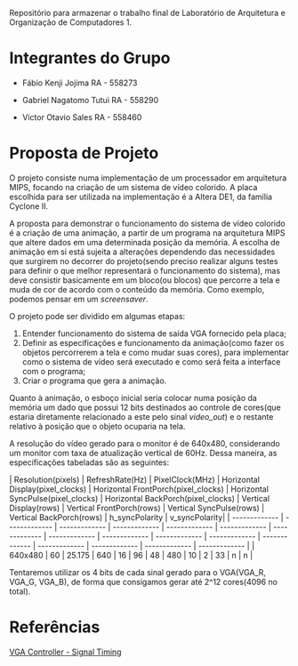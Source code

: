 Repositório para armazenar o trabalho final de Laboratório de Arquitetura e Organização de Computadores 1.

**Integrantes do Grupo**
=======

* Fábio Kenji Jojima      RA - 558273
- Gabriel Nagatomo Tutui  RA - 558290
+ Victor Otavio Sales     RA - 558460

**Proposta de Projeto**
=======

  O projeto consiste numa implementação de um processador em arquitetura MIPS, focando na criação de um sistema de vídeo colorido. A placa escolhida para ser utilizada na implementação é a Altera DE1, da família Cyclone II.

  A proposta para demonstrar o funcionamento do sistema de vídeo colorido é a criação de uma animação, a partir de um programa na arquitetura MIPS que altere dados em uma determinada posição da memória. A escolha de animação em si está sujeita a alterações dependendo das necessidades que surgirem no decorrer do projeto(sendo preciso realizar alguns testes para definir o que melhor representará o funcionamento do sistema), mas deve consistir basicamente em um bloco(ou blocos) que percorre a tela e muda de cor de acordo com o conteúdo da memória. Como exemplo, podemos pensar em um *screensaver*.
 
  O projeto pode ser dividido em algumas etapas:
  
  1. Entender funcionamento do sistema de saída VGA fornecido pela placa;
  2. Definir as especificações e funcionamento da animação(como fazer os objetos percorrerem a tela e como mudar suas cores), para implementar como o sistema de vídeo será executado e como será feita a interface com o programa;
  3. Criar o programa que gera a animação.

  Quanto à animação, o esboço inicial seria colocar numa posição da memória um dado que possui 12 bits destinados ao controle de cores(que estaria diretamente relacionado a este pelo sinal *video_out*) e o restante relativo à posição que o objeto ocuparia na tela. 

A resolução do vídeo gerado para o monitor é de 640x480, considerando um monitor com taxa de atualização vertical de 60Hz. Dessa maneira, as especificações tabeladas são as seguintes:
  
| Resolution(pixels)  | RefreshRate(Hz) | PixelClock(MHz) | Horizontal Display(pixel_clocks) | Horizontal FrontPorch(pixel_clocks) | Horizontal SyncPulse(pixel_clocks) | Horizontal BackPorch(pixel_clocks) | Vertical Display(rows) | Vertical FrontPorch(rows) | Vertical SyncPulse(rows) | Vertical BackPorch(rows) | h_syncPolarity | v_syncPolarity|
| ------------- | ------------- | ------------- | ------------- | ------------- | ------------- | ------------- | ------------- | ------------- | ------------- | ------------- | ------------- | ------------- | ------------- | ------------- | ------------- |
| 640x480   | 60 | 25.175 | 640 | 16 | 96 | 48 | 480 | 10 | 2 | 33 | n | n |

  Tentaremos utilizar os 4 bits de cada sinal gerado para o VGA(VGA_R, VGA_G, VGA_B), de forma que consigamos gerar até 2^12 cores(4096 no total).
  
**Referências**
=======

[VGA Controller - Signal Timing](https://eewiki.net/pages/viewpage.action?pageId=15925278#VGAController(VHDL)-SignalTiming)
